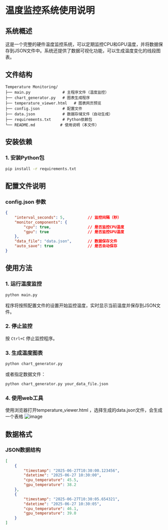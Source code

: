 # 温度监控系统使用说明

## 系统概述
这是一个完整的硬件温度监控系统，可以定期监控CPU和GPU温度，并将数据保存到JSON文件中。系统还提供了数据可视化功能，可以生成温度变化的线段图表。

## 文件结构
```
Temperature Monitoring/
├── main.py              # 主程序文件（温度监控）
├── chart_generator.py   # 图表生成程序
├── temperature_viewer.html   # 图表网页预览
├── config.json          # 配置文件
├── data.json            # 数据存储文件（自动生成）
├── requirements.txt     # Python依赖包
└── README.md           # 使用说明（本文件）
```

## 安装依赖

### 1. 安装Python包
```bash
pip install -r requirements.txt
```


## 配置文件说明

### config.json 参数
```json
{
    "interval_seconds": 5,          // 监控间隔（秒）
    "monitor_components": {
        "cpu": true,                // 是否监控CPU温度
        "gpu": true                 // 是否监控GPU温度
    },
    "data_file": "data.json",       // 数据保存文件
    "auto_save": true               // 是否自动保存
}
```

## 使用方法

### 1. 运行温度监控
```bash
python main.py
```

程序将按照配置文件的设置开始监控温度，实时显示当前温度并保存到JSON文件。

### 2. 停止监控
按 `Ctrl+C` 停止监控程序。

### 3. 生成温度图表
```bash
python chart_generator.py
```

或者指定数据文件：
```bash
python chart_generator.py your_data_file.json
```
### 4. 使用web工具
使用浏览器打开temperature_viewer.html ，选择生成的data.json文件，会生成一个表格
![image](https://github.com/user-attachments/assets/7d27b46a-e1d1-4b5d-adf4-d8bd23b1ecf5)


## 数据格式

### JSON数据结构
```json
[
    {
        "timestamp": "2025-06-27T10:30:00.123456",
        "datetime": "2025-06-27 10:30:00",
        "cpu_temperature": 45.5,
        "gpu_temperature": 38.2
    },
    {
        "timestamp": "2025-06-27T10:30:05.654321",
        "datetime": "2025-06-27 10:30:05",
        "cpu_temperature": 46.1,
        "gpu_temperature": 39.0
    }
]
```

